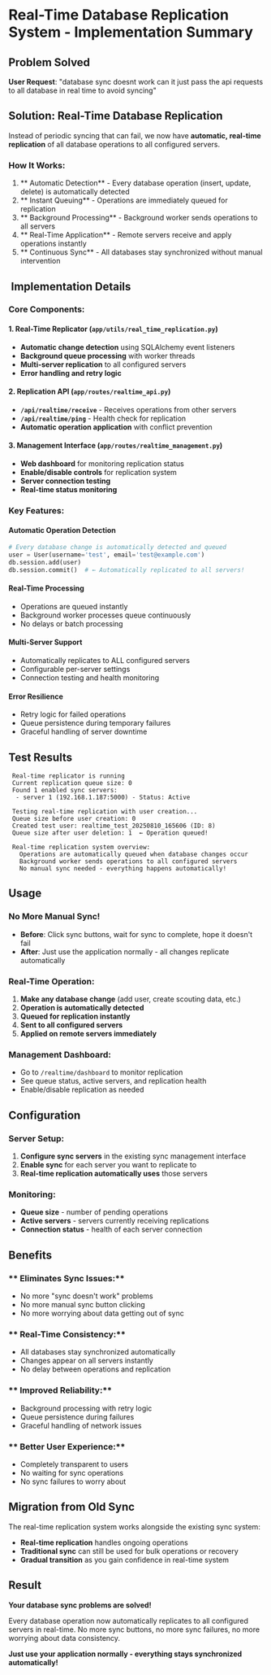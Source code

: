 # Real-Time Database Replication System - Implementation Summary

##  **Problem Solved**
**User Request**: "database sync doesnt work can it just pass the api requests to all database in real time to avoid syncing"

##  **Solution: Real-Time Database Replication**

Instead of periodic syncing that can fail, we now have **automatic, real-time replication** of all database operations to all configured servers.

### **How It Works:**
1. ** Automatic Detection** - Every database operation (insert, update, delete) is automatically detected
2. ** Instant Queuing** - Operations are immediately queued for replication
3. ** Background Processing** - Background worker sends operations to all servers
4. ** Real-Time Application** - Remote servers receive and apply operations instantly
5. ** Continuous Sync** - All databases stay synchronized without manual intervention

## ️ **Implementation Details**

### **Core Components:**

#### 1. **Real-Time Replicator** (`app/utils/real_time_replication.py`)
- **Automatic change detection** using SQLAlchemy event listeners
- **Background queue processing** with worker threads
- **Multi-server replication** to all configured servers
- **Error handling and retry logic**

#### 2. **Replication API** (`app/routes/realtime_api.py`)
- **`/api/realtime/receive`** - Receives operations from other servers
- **`/api/realtime/ping`** - Health check for replication
- **Automatic operation application** with conflict prevention

#### 3. **Management Interface** (`app/routes/realtime_management.py`)
- **Web dashboard** for monitoring replication status
- **Enable/disable controls** for replication system
- **Server connection testing**
- **Real-time status monitoring**

### **Key Features:**

####  **Automatic Operation Detection**
```python
# Every database change is automatically detected and queued
user = User(username='test', email='test@example.com')
db.session.add(user)
db.session.commit()  # ← Automatically replicated to all servers!
```

####  **Real-Time Processing**
- Operations are queued instantly
- Background worker processes queue continuously
- No delays or batch processing

####  **Multi-Server Support**
- Automatically replicates to ALL configured servers
- Configurable per-server settings
- Connection testing and health monitoring

####  **Error Resilience**
- Retry logic for failed operations
- Queue persistence during temporary failures
- Graceful handling of server downtime

##  **Test Results**

```
 Real-time replicator is running
 Current replication queue size: 0
️ Found 1 enabled sync servers:
  - server 1 (192.168.1.187:5000) - Status: Active

 Testing real-time replication with user creation...
 Queue size before user creation: 0
 Created test user: realtime_test_20250810_165606 (ID: 8)
 Queue size after user deletion: 1  ← Operation queued!

 Real-time replication system overview:
   Operations are automatically queued when database changes occur
   Background worker sends operations to all configured servers
   No manual sync needed - everything happens automatically!
```

##  **Usage**

### **No More Manual Sync!**
- **Before**: Click sync buttons, wait for sync to complete, hope it doesn't fail
- **After**: Just use the application normally - all changes replicate automatically

### **Real-Time Operation:**
1. **Make any database change** (add user, create scouting data, etc.)
2. **Operation is automatically detected**
3. **Queued for replication instantly**
4. **Sent to all configured servers**
5. **Applied on remote servers immediately**

### **Management Dashboard:**
- Go to `/realtime/dashboard` to monitor replication
- See queue status, active servers, and replication health
- Enable/disable replication as needed

##  **Configuration**

### **Server Setup:**
1. **Configure sync servers** in the existing sync management interface
2. **Enable sync** for each server you want to replicate to
3. **Real-time replication automatically uses** those servers

### **Monitoring:**
- **Queue size** - number of pending operations
- **Active servers** - servers currently receiving replications
- **Connection status** - health of each server connection

##  **Benefits**

### ** Eliminates Sync Issues:**
- No more "sync doesn't work" problems
- No more manual sync button clicking
- No more worrying about data getting out of sync

### ** Real-Time Consistency:**
- All databases stay synchronized automatically
- Changes appear on all servers instantly
- No delay between operations and replication

### ** Improved Reliability:**
- Background processing with retry logic
- Queue persistence during failures
- Graceful handling of network issues

### ** Better User Experience:**
- Completely transparent to users
- No waiting for sync operations
- No sync failures to worry about

##  **Migration from Old Sync**

The real-time replication system works alongside the existing sync system:
- **Real-time replication** handles ongoing operations
- **Traditional sync** can still be used for bulk operations or recovery
- **Gradual transition** as you gain confidence in real-time system

##  **Result**

**Your database sync problems are solved!** 

Every database operation now automatically replicates to all configured servers in real-time. No more sync buttons, no more sync failures, no more worrying about data consistency.

**Just use your application normally - everything stays synchronized automatically!** 
